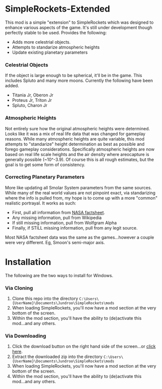 # SimpleRockets-Extended

This mod is a simple "extension" to SimpleRockets which was designed to enhance various aspects of the game. It's still under development though perfectly stable to be used. Provides the following:
- Adds more celestrial objects.
- Attempts to standarize atmospheric heights
- Update existing planetary parameters

### Celestrial Objects
If the object is large enough to be spherical, it'll be in the game.  This includes Spluto and many more moons. Currently the following have been added.
- Titania Jr, Oberon Jr
- Proteus Jr, Triton Jr
- Spluto, Charon Jr

### Atmospheric Heights
Not entirely sure how the original atmospheric heights were determined. Looks like it was a mix of real life data that was changed for gameplay reasons.  While many atmospheric heights are quite variable, this mod attempts to "standarize" height determination as best as possible and forego gameplay considerations.  Specifically atmospheric heights are now based on real life scale heights and the air density where areocapture is generally possible (~10^-3.9).  Of course this is all rough estimates, but the goal is to get some form of consistency.

### Correcting Planetary Parameters
More like updating all Smolar System parameters from the same sources. While many of the real world values are not pinpoint exact, via standarizing where the info is pulled from, my hope is to come up with a more "common" realistic portrayal. It works as such:

- First, pull all information from [NASA factsheet](http://nssdc.gsfc.nasa.gov/planetary/factsheet/index.html).
- Any missing information, pull from Wikipedia
- If still missing information, pull from Wolfgram Alpha
- Finally, if STILL missing information, pull from any legit source.

Most NASA factsheet data was the same as the games...however a couple were very different. Eg, Smoon's semi-major axis.

# Installation
The following are the two ways to install for Windows.

### Via Cloning
1. Clone this repo into the directory `C:\Users\{UserName}\Documents\Jundroo\SimpleRockets\mods`
1. When loading SimpleRockets, you'll now have a mod section at the very bottom of the screen.
1. Within the mod section, you'll have the ability to (de)activate this mod...and any others.

### Via Downloading
1. Click the download button on the right hand side of the screen...or [click here](https://github.com/JaySoyer/SimpleRockets-Extended/archive/master.zip).
1. Extract the downloaded zip into the directory `C:\Users\{UserName}\Documents\Jundroo\SimpleRockets\mods`
1. When loading SimpleRockets, you'll now have a mod section at the very bottom of the screen.
1. Within the mod section, you'll have the ability to (de)activate this mod...and any others.
